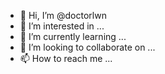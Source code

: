 - 👋 Hi, I’m @doctorlwn
- 👀 I’m interested in ...
- 🌱 I’m currently learning ...
- 💞️ I’m looking to collaborate on ...
- 📫 How to reach me ...

<!---
doctorlwn/doctorlwn is a ✨ special ✨ repository because its `README.md` (this file) appears on your GitHub profile.
You can click the Preview link to take a look at your changes.
--->
